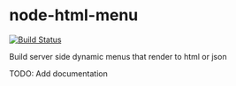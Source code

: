 # node-html-menu 
[![Build Status](https://travis-ci.org/justingorham/node-html-menu.svg?branch=master)](https://travis-ci.org/justingorham/node-html-menu)

Build server side dynamic menus that render to html or json

TODO: Add documentation
